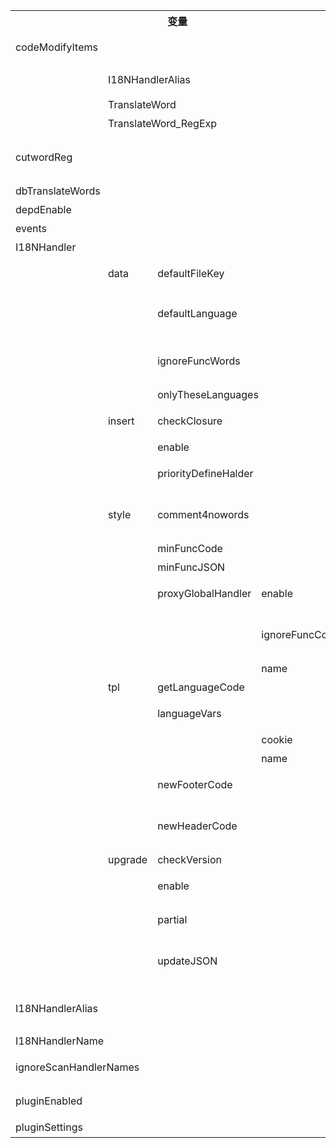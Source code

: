 <table>
	<tr>
		<th colspan="4">变量</th>
		<th>类型</th>
		<th>默认值</th>
		<th>描述</th>
		<th>备注</th>
	</tr>
	<tr><td>codeModifyItems</td><td colspan="3"></td><td>Object|Array</td><td></td><td>设置修改源码的区间</td><td>空数据则关闭所有，空对象则使用默认</td></tr>
	<tr><td rowspan="3"></td><td colspan="3">I18NHandlerAlias</td><td>Boolean</td><td>true</td><td>将I18NHandlerAlias统一成I18NHandlerName</td><td></td></tr>
	<tr><td colspan="3">TranslateWord</td><td>Boolean</td><td>true</td><td>将分词的结果，用I18N函数包裹起来</td><td></td></tr>
	<tr><td colspan="3">TranslateWord_RegExp</td><td>Boolean</td><td>false</td><td>TranslateWord中的RegExp类型</td><td></td></tr>
	<tr><td colspan="4">cutwordReg</td><td>RegExp|null</td><td>排除所有的ascii字符的正则</td><td>分词的正则</td><td></td></tr>
	<tr><td colspan="4">dbTranslateWords</td><td>Object</td><td>null</td><td>导入的翻译数据</td><td></td></tr>
	<tr><td colspan="4">depdEnable</td><td>Boolean</td><td>true</td><td>是否忽略向前兼容逻辑</td><td></td></tr>
	<tr><td colspan="4">events</td><td>Object</td><td></td><td>对外事件暴露</td><td></td></tr>
	<tr><td>I18NHandler</td><td colspan="3"></td><td>Object</td><td></td><td>注入到代码中的I18N函数的一些配置</td><td></td></tr>
	<tr><td rowspan="23"></td><td>data</td><td colspan="2">defaultFileKey</td><td>String</td><td>*</td><td>翻译代码默认标识key</td><td>可以针对filekey，打包定制翻译结果</td></tr>
	<tr><td rowspan="3"></td><td colspan="2">defaultLanguage</td><td>String</td><td>en-US</td><td>当没有找到任何语言包 & 启动了 I18NHandler.style.comment4nowords, 使用这个语言，作为代码中的语言包</td><td></td></tr>
	<tr><td colspan="2">ignoreFuncWords</td><td>Boolean</td><td>false</td><td>翻译的时候，不参考代码中I18N里面的数据</td><td>启动后，如果dbTranslateWords没有数据，直接删除翻译</td></tr>
	<tr><td colspan="2">onlyTheseLanguages</td><td>Array</td><td></td><td>只打包这个列表内语言包到代码中</td><td>数组为空则不受限制</td></tr>
	<tr><td>insert</td><td colspan="2">checkClosure</td><td>Boolean</td><td>true</td><td>插入I18N函数前，检查所在位置，是否闭包</td><td></td></tr>
	<tr><td rowspan="2"></td><td colspan="2">enable</td><td>Boolean</td><td>true</td><td>是否插入新的I18NHandler函数</td><td></td></tr>
	<tr><td colspan="2">priorityDefineHalder</td><td>Boolean</td><td>true</td><td>插入I18N函数时，优先插入到define函数中</td><td></td></tr>
	<tr><td>style</td><td colspan="2">comment4nowords</td><td>Boolean</td><td>true</td><td>在源代码中，输出所有提取的关键字中，没有翻译结果的关键字，以注释的形式插入</td><td></td></tr>
	<tr><td rowspan="5"></td><td colspan="2">minFuncCode</td><td>Boolean</td><td>false</td><td>对插入的I18N进行代码压缩</td><td></td></tr>
	<tr><td colspan="2">minFuncJSON</td><td>Boolean</td><td>false</td><td>压缩插入到代码中的翻译结果JSON</td><td>设置true，会导致</td></tr>
	<tr><td>proxyGlobalHandler</td><td>enable</td><td>Boolean</td><td>false</td><td>在I18N函数体内，调用外部函数，代替插入过多代码的方式</td><td></td></tr>
	<tr><td rowspan="2"></td><td>ignoreFuncCode</td><td>Boolean</td><td>false</td><td>忽略源代码中解析出来的原来的函数名，强制使用配置的函数名</td><td>如果原来有值，但不同，会触发更新；原来没有，则不会进行更新</td></tr>
	<tr><td>name</td><td>String</td><td>topI18N</td><td>调用的外部函数名</td><td></td></tr>
	<tr><td>tpl</td><td colspan="2">getLanguageCode</td><td>String|Function</td><td></td><td>js代码中，获取当前语言包的代码</td><td></td></tr>
	<tr><td rowspan="5"></td><td>languageVars</td><td></td><td>Object</td><td></td><td>对GetLanguageCode中的变量$LanguageVars.name$进行替换</td><td></td></tr>
	<tr><td rowspan="2"></td><td>cookie</td><td>String</td><td>proj.i18n_lan</td><td>通用语言包变量-cookie版</td><td></td></tr>
	<tr><td>name</td><td>String</td><td>__i18n_lan__</td><td>通用语言包变量</td><td></td></tr>
	<tr><td colspan="2">newFooterCode</td><td>String</td><td>
/* eslint-enable */

</td><td>新插入的I18N函数外部包裹内容-结束部分</td><td></td></tr>
	<tr><td colspan="2">newHeaderCode</td><td>String</td><td>

/* eslint-disable */
</td><td>新插入的I18N函数外部包裹内容-开始部分</td><td></td></tr>
	<tr><td>upgrade</td><td colspan="2">checkVersion</td><td>Boolean</td><td>true</td><td>函数版本号不同的时候，是否更新函数体</td><td></td></tr>
	<tr><td rowspan="3"></td><td colspan="2">enable</td><td>Boolean</td><td>true</td><td>能否更新已插入代码中I18N函数体的总开关</td><td></td></tr>
	<tr><td colspan="2">partial</td><td>Boolean</td><td>true</td><td>对I18N函数优先进行局部更新（只更新翻译数据）</td><td></td></tr>
	<tr><td colspan="2">updateJSON</td><td>Boolean</td><td>true</td><td>是否更新代码中的翻译结果JSON</td><td>此配置只影响输出代码的结果，不会影响输出的JSON结果</td></tr>
	<tr><td colspan="4">I18NHandlerAlias</td><td>Array</td><td></td><td>I18NHandlerName的别名</td><td>I18NHandlerAlias优先级比ignoreScanHandlerNames低</td></tr>
	<tr><td colspan="4">I18NHandlerName</td><td>String</td><td>I18N</td><td>插入和运行时包裹的函数名</td><td></td></tr>
	<tr><td colspan="4">ignoreScanHandlerNames</td><td>Object|Array</td><td>console.xxxx</td><td>这些函数里面的调用，或则声明不进行扫描</td><td>如果带有.</td></tr>
	<tr><td colspan="4">pluginEnabled</td><td>Object|Array</td><td></td><td>启用的插件</td><td>空数据则关闭所有，空对象则使用默认</td></tr>
	<tr><td colspan="4">pluginSettings</td><td>Object</td><td></td><td>插件配置</td><td></td></tr>
</table>